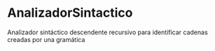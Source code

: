 # AnalizadorSintactico
Analizador sintáctico descendente recursivo para identificar cadenas creadas por una gramática

